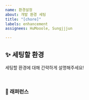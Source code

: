 ```yaml
---
name: 환경설정
about: 개발 환경 세팅
title: "[chore]"
labels: enhancement
assignees: HuMooole, Sungjjjun

---
```


## ✨ 세팅할 환경
세팅할 환경에 대해 간략하게 설명해주세요!

<br>

### 📕 래퍼런스
